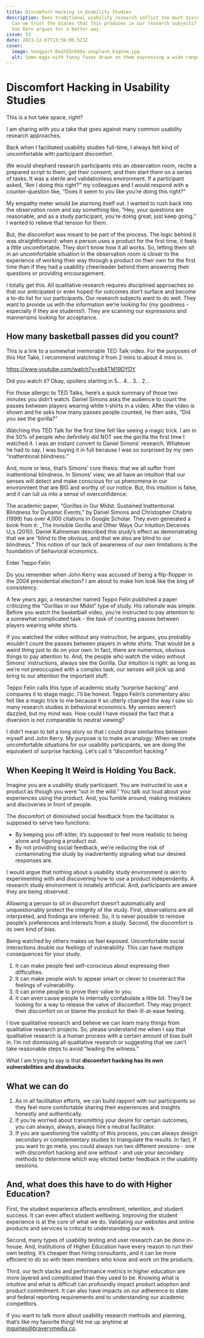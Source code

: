 ```yaml
---
title: Discomfort Hacking in Usability Studies
description: Does traditional usability research inflict too much discomfort?
  Can we trust the biases that this produces in our research subjects? Kristin
  Van Dorn argues for a better way.
issue: 51
date: 2023-12-07T13:56:06.523Z
cover:
  image: tengyart-DoqtEEn8SOo-unsplash_kiqhvm.jpg
  alt: Some eggs with funny faces drawn on them expressing a wide range of emotion.
---
```

# Discomfort Hacking in Usability Studies

This is a hot take space, right?  

I am sharing with you a take that goes against many common usability research approaches. 

Back when I facilitated usability studies full-time, I always felt kind of uncomfortable with participant discomfort. 

We would shepherd research participants into an observation room, recite a prepared script to them, get their consent, and then start them on a series of tasks. It was a sterile and validationless environment. If a participant asked, “Am I doing this right?” my colleagues and I would respond with a counter-question like, “Does it seem to *you* like you’re doing this right?” 

My empathy meter would be alarming itself out. I wanted to rush back into the observation room and say something like, “Hey, your questions are reasonable, and as a study participant, you’re doing great; just keep going.” I wanted to relieve that tension for them. 

But, the discomfort was meant to be part of the process. The logic behind it was straightforward: when a person uses a product for the first time, it feels a little uncomfortable. They don’t know how it all works. So, letting them sit in an uncomfortable situation in the observation room is closer to the experience of working their way through a product on their own for the first time than if they had a usability cheerleader behind them answering their questions or providing encouragement. 

I totally get this. All qualitative research requires disciplined approaches so that our anticipated or even hoped-for outcomes don’t surface and become a to-do list for our participants. Our research subjects want to do well. They want to provide us with the information we’re looking for (my goodness - especially if they are students!). They are scanning our expressions and mannerisms looking for acceptance. 

## How many basketball passes did you count?

This is a link to a somewhat memorable TED Talk video. For the purposes of this Hot Take, I recommend watching it from 2 mins to about 4 mins in. 

https://www.youtube.com/watch?v=eb4TM19DYDY

Did you watch it? Okay, spoilers starting in 5… 4… 3… 2… 

For those allergic to TED Talks, here’s a quick summary of those two minutes you didn’t watch. Daniel Simons asks the audience to count the passes between players wearing white t-shirts in a video. After the video is shown and he asks how many passes people counted, he then asks, “Did you see the gorilla?”  

Watching this TED Talk for the first time felt like seeing a magic trick. I am in the 50% of people who definitely did NOT see the gorilla the first time I watched it. I was an instant convert to Daniel Simons’ research. Whatever he had to say, I was buying it in full because I was so surprised by my own “inattentional blindness.” 

And, more or less, that’s Simons’ core thesis: that we all suffer from inattentional blindness. In Simons’ view, we all have an intuition that our senses will detect and make conscious for us phenomena in our environment that are BIG and worthy of our notice. But, this intuition is false, and it can lull us into a sense of overconfidence. 

The academic paper, “Gorillas in Our Midst: Sustained Inattentional Blindness for Dynamic Events,” by Daniel Simons and Christopher Chabris (1999) has over 4,000 citations in Google Scholar. They even generated a book from it: _The Invisible Gorilla and Other Ways Our Intuition Deceives U_s (2010). Daniel Kahneman described this study’s effect as demonstrating that we are “blind to the obvious, and that we also are blind to our blindness.” This notion of our lack of awareness of our own limitations is the foundation of behavioral economics. 

Enter Teppo Felin. 

Do you remember when John Kerry was accused of being a flip-flopper in the 2004 presidential election? I am about to make him look like the king of consistency. 

A few years ago, a researcher named Teppo Felin published a paper criticizing the “Gorillas in our Midst” type of study. His rationale was simple. Before you watch the basketball video, you’re instructed to pay attention to a somewhat complicated task - the task of counting passes between players wearing white shirts. 

If you watched the video without any instruction, he argues, you probably wouldn’t count the passes between players in white shirts. That would be a weird thing just to do on your own. In fact, there are numerous, obvious things to pay attention to. And, the people who watch the video without Simons’ instructions, always see the Gorilla. Our intuition is right: as long as we’re not preoccupied with a complex task, our senses will pick up and bring to our attention the important stuff.

Teppo Felin calls this type of academic study “surprise hacking” and compares it to stage magic. I’ll be honest. Teppo Felin’s commentary also felt like a magic trick to me because it so utterly changed the way I saw so many research studies in behavioral economics. My senses weren’t dazzled, but my mind was. How could I have missed the fact that a diversion is not comparable to neutral viewing?

I didn’t mean to tell a long story so that I could draw similarities between myself and John Kerry. My purpose is to make an analogy: When we create uncomfortable situations for our usability participants, we are doing the equivalent of surprise hacking. Let’s call it “discomfort hacking.” 

## When Keeping It Weird is Holding You Back.

Imagine you are a usability study participant. You are instructed to use a product as though you were “out in the wild.” You talk out loud about your experiences using the product. And, you fumble around, making mistakes and discoveries in front of people. 

The discomfort of diminished social feedback from the facilitator is supposed to serve two functions: 

* By keeping you off-kilter, it’s supposed to feel more realistic to being alone and figuring a product out. 
* By not providing social feedback, we’re reducing the risk of contaminating the study by inadvertently signaling what our desired responses are.

I would argue that nothing about a usability study environment is akin to experimenting with and discovering how to use a product independently. A research study environment is innately artificial. And, participants are aware they are being observed. 

Allowing a person to sit in discomfort doesn’t automatically and unquestionably protect the integrity of the study. First, observations are all interpreted, and findings are inferred. So, it is never possible to remove people’s preferences and interests from a study. Second, the discomfort is its own kind of bias. 

Being watched by others makes us feel exposed. Uncomfortable social interactions double our feelings of vulnerability. This can have multiple consequences for your study. 

1. It can make people feel self-conscious about expressing their difficulties. 
2. It can make people wish to appear smart or clever to counteract the feelings of vulnerability. 
3. It can prime people to prove their value to you. 
4. It can even cause people to internally confabulate a little bit. They’ll be looking for a way to release the valve of discomfort. They may project their discomfort on or blame the product for their ill-at-ease feeling.

I love qualitative research and believe we can learn many things from qualitative research projects. So, please understand me when I say that qualitative research is a human process with a certain amount of bias built in. I’m not dismissing all qualitative research or suggesting that we can’t take reasonable steps to avoid “leading the witness.”

What I am trying to say is that **discomfort hacking has its own vulnerabilities and drawbacks**. 

## What we can do

1. As in all facilitation efforts, we can build rapport with our participants so they feel more comfortable sharing their experiences and insights honestly and authentically. 
2. If you’re worried about transmitting your desire for certain outcomes, you can always, always, always hire a neutral facilitator. 
3. If you are questioning the validity of this process, you can always design secondary or complementary studies to triangulate the results. In fact, if you want to go meta, you could always run two different sessions - one with discomfort hacking and one without - and use your secondary methods to determine which way elicited better feedback in the usability sessions.  

## And, what does this have to do with Higher Education?

First, the student experience affects enrollment, retention, and student success. It can even affect student wellbeing. Improving the student experience is at the core of what we do. Validating our websites and online products and services is critical to understanding our work.  

Second, many types of usability testing and user research can be done in-house. And, Institutions of Higher Education have every reason to run their own testing. It’s cheaper than hiring consultants, and it can be more efficient to do so with team members who know and work on the products. 

Third, our tech stacks and performance metrics in higher education are more layered and complicated than they used to be. Knowing what is intuitive and what is difficult can profoundly impact product adoption and product commitment. It can also have impacts on our adherence to state and federal reporting requirements and to understanding our academic competitors.

If you want to talk more about usability research methods and planning, that’s like my favorite thing! Hit me up anytime at [inquiries@braverymedia.co](mailto:inquiries@braverymedia.co).